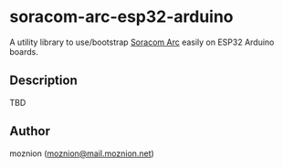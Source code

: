 # soracom-arc-esp32-arduino

A utility library to use/bootstrap [Soracom Arc](https://www.soracom.io/products/arc/) easily on ESP32 Arduino boards.

## Description

TBD

## Author

moznion (<moznion@mail.moznion.net>)

